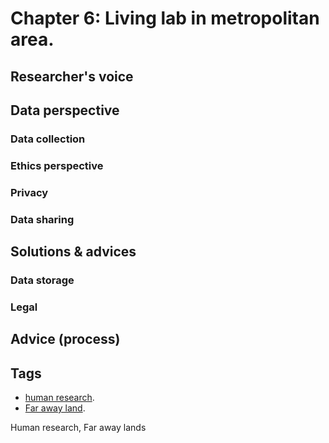 # Chapter 6: Living lab in metropolitan area. 

## Researcher's voice

## Data perspective

### Data collection

### Ethics perspective


### Privacy 

### Data sharing

## Solutions & advices

### Data storage

### Legal 

## Advice (process)

## Tags 
- [human research](https://nzr.github.io/DS-BOK/search.html?q=human+research).
- [Far away land](https://nzr.github.io/DS-BOK/search.html?q=far+away+land).

Human research, Far away lands

